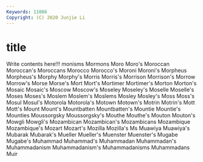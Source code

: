```yaml
---
Keywords: 11086
Copyright: (C) 2020 Junjie Li
---
```


# title

Write contents here!!!
monisms 
Mormons 
Moro 
Moro's 
Moroccan 
Moroccan's
Moroccans 
Morocco 
Morocco's 
Moroni 
Moroni's 
Morpheus 
Morpheus's 
Morphy 
Morphy's 
Morris
Morris's 
Morrison 
Morrison's 
Morrow 
Morrow's 
Morse 
Morse's 
Mort 
Mort's 
Mortimer
Mortimer's 
Morton 
Morton's 
Mosaic 
Mosaic's 
Moscow 
Moscow's 
Moseley 
Moseley's 
Moselle
Moselle's 
Moses 
Moses's 
Moslem 
Moslem's 
Moslems 
Mosley 
Mosley's 
Moss 
Moss's
Mosul 
Mosul's 
Motorola 
Motorola's 
Motown 
Motown's 
Motrin 
Motrin's 
Mott 
Mott's
Mount 
Mount's 
Mountbatten 
Mountbatten's 
Mountie 
Mountie's 
Mounties 
Moussorgsky 
Moussorgsky's 
Mouthe
Mouthe's 
Mouton 
Mouton's 
Mowgli 
Mowgli's 
Mozambican 
Mozambican's 
Mozambicans 
Mozambique 
Mozambique's
Mozart 
Mozart's 
Mozilla 
Mozilla's 
Ms 
Muawiya 
Muawiya's 
Mubarak 
Mubarak's 
Mueller
Mueller's 
Muenster 
Muenster's 
Mugabe 
Mugabe's 
Muhammad 
Muhammad's 
Muhammadan 
Muhammadan's 
Muhammadanism
Muhammadanism's 
Muhammadanisms 
Muhammadans 
Muir 
